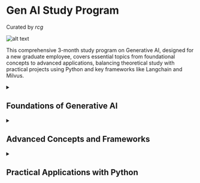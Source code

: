# Gen AI Study Program 

Curated by *rcg*

![alt text](https://images.squarespace-cdn.com/content/v1/64398599b0c21f1705fb8fb3/1691770487593-EN5SG4LX9LAMEGAE5BR7/aiforeducation.io+%281%29.png?format=1000w)


This comprehensive 3-month study program on Generative AI, designed for a new graduate employee, covers essential topics from foundational concepts to advanced applications, balancing theoretical study with practical projects using Python and key frameworks like Langchain and Milvus.

<details>
  <summary><h2>Foundations of Generative AI</h2></summary>
  
  <p><a href="/uri"><img src="https://media.licdn.com/dms/image/v2/D5622AQFr-GIfWxOJUQ/feedshare-shrink_1280/B56ZPn0OTeH0Ao-/0/1734761047807?e=1738800000&v=beta&t=_0HXYe1ASU8IhAtJExsNLGf1T1sbHsMuBcMnF7p9In8" alt="RAG" /></a></p>
  
  <p>
    The first month of the program focuses on establishing a strong foundation in Generative AI concepts. Students begin by exploring the fundamental principles of machine learning and deep learning as they relate to generative models. This includes an in-depth study of neural network architectures, particularly Transformers and Sequence-to-Sequence Models (SLMs), which form the backbone of modern Large Language Models (LLMs). <a href="https://techcommunity.microsoft.com/blog/azure-ai-services-blog/the-ai-study-guide-azure%E2%80%99s-top-free-resources-for-learning-generative-ai-in-2024/4036890">The AI Study Guide: Azure’s top free resources for learning generative AI in 2024</a>
  </p>
  <p>
    The curriculum then delves into the specifics of training and fine-tuning generative models. Students learn about various training techniques, including supervised learning, unsupervised learning, and transfer learning, with a particular emphasis on the latter two as they are crucial for developing powerful generative models2. The course covers key concepts such as tokenization, attention mechanisms, and the importance of large-scale datasets in training LLMs. <a href="https://www.techtarget.com/searchenterpriseai/tip/Top-generative-AI-courses-and-training-resources">Top 10 generative AI courses and training resources</a>
  </p>
  <p>
    A significant portion of this foundational phase is dedicated to exploring major LLMs in the field. Students analyze the architectures and capabilities of models from leading AI companies, including OpenAI's GPT series, Google's BERT and LaMDA, Anthropic's Claude, Cohere's command models, and Meta's LLaMA3. The course also introduces open-source LLMs, discussing their advantages and limitations compared to proprietary models. <a href="https://leaddev.com/career-development/best-generative-ai-courses-2024">The Best Generative AI courses for 2024</a>
  </p>
  <p>
    Practical exercises during this phase include implementing basic text generation using pre-trained models and experimenting with fine-tuning small open-source LLMs on specific tasks using Python. These hands-on activities help solidify theoretical concepts and prepare students for more advanced applications in the later stages of the program. <a href="https://www.coursera.org/specializations/introduction-to-generative-ai">Introduction to Generative AI Learning</a>
  </p>
  <p>
    The foundational phase also introduces ethical considerations in AI development, emphasizing the importance of responsible AI practices from the outset. Students explore topics such as bias in training data, the potential societal impacts of generative AI, and the need for transparency and accountability in AI systems.
  </p>
  <p>
    By the end of the first month, students will have gained a comprehensive understanding of the core principles underlying Generative AI, setting the stage for more advanced topics and practical applications in the subsequent phases of the program.
  </p>

</details>

<details>
  <summary><h2>Advanced Concepts and Frameworks</h2></summary>
  
  <p><a href="/uri"><img src="https://cdn.analyticsvidhya.com/wp-content/uploads/2024/09/image-84.png" alt="frameworks" /></a></p>
  
  <p>
    Building upon the foundational knowledge, this phase of the program delves into advanced concepts and frameworks crucial for developing sophisticated Generative AI applications. A key focus is on Retrieval-Augmented Generation (RAG), a technique that enhances LLM outputs by incorporating relevant external information. Students learn to implement RAG systems, understanding how to effectively combine retrieval mechanisms with generative models to produce more accurate and contextually relevant responses. <a href="https://techcommunity.microsoft.com/blog/azure-ai-services-blog/the-ai-study-guide-azure%E2%80%99s-top-free-resources-for-learning-generative-ai-in-2024/4036890">The AI Study Guide: Azure’s top free resources for learning generative AI in 2024</a>
  </p>
  <p>
    The curriculum explores vector databases, with a particular emphasis on Milvus, as specified in the program requirements. Students gain hands-on experience in creating and querying vector databases, understanding their role in efficient similarity search and information retrieval for AI applications. This knowledge is essential for implementing scalable RAG systems and other advanced AI architectures. <a href="https://pwskills.com/blog/generative-ai-projects/">Top 27 Generative AI Projects Ideas with Source Codes</a>
  </p>
  <p>
    Advanced concepts such as embeddings, knowledge graphs, chunking, routing, and reranking are thoroughly covered. Students learn how embeddings can represent complex data in high-dimensional spaces, enabling sophisticated semantic search and analysis3. They explore the construction and utilization of knowledge graphs to enhance AI systems with structured information. Techniques like chunking for processing large documents, routing for directing queries to appropriate models or data sources, and reranking for improving search results are also examined in depth.
  </p>
  <p>
    The program introduces students to key frameworks in the Generative AI ecosystem. <a href="https://python.langchain.com/docs/introduction/">Langchain</a>, a popular framework for developing applications with LLMs, is studied in detail1. Students learn to leverage Langchain's components for tasks such as prompt management, memory handling, and agent creation. <a href="https://docs.llamaindex.ai/en/stable/">LLamaIndex</a> is explored as a powerful tool for data ingestion and querying, enabling students to build robust RAG systems. The program will look into new agentic frameworks such as <a href="https://docs.phidata.com/introduction">PhiData</a> and <a href="https://ai.pydantic.dev/">Pydantic AI</a>, that simplifies the building of gen ai apps.
  </p>
  <p>
    <a href="https://ai.pydantic.dev/">Pydantic AI</a> and <a href="https://docs.phidata.com/introduction">PhiData</a> are introduced as additional frameworks that enhance AI development workflows. Students learn how PydanticAI can be used for data validation and settings management in AI projects, while PhiData is explored for its capabilities in workflow automation and AI application deployment.
  </p>
  <p>
    The curriculum also covers the comparison of agentic frameworks with chains and other methodologies for building Generative AI applications. Students analyze the strengths and weaknesses of different approaches, learning when to apply each methodology based on specific use cases and requirements.
  </p>
  <p>
    Practical exercises in this phase include implementing a RAG system using Milvus and Langchain, creating a knowledge graph-enhanced chatbot, and developing a multi-agent system for complex task solving. These projects allow students to apply advanced concepts and frameworks in realistic scenarios, preparing them for the challenges of professional AI development.
  </p>
  <p>
    By the end of this phase, students will have gained a comprehensive understanding of advanced Generative AI concepts and practical experience with key frameworks, positioning them to tackle complex AI projects and contribute effectively to the field.
  </p>
</details>

<details>
  <summary><h2>Practical Applications with Python</h2></summary>
  
  <p><a href="/uri"><img src="https://pplx-res.cloudinary.com/image/fetch/s--Wy-10vSt--/t_thumbnail/https://cdn.prod.website-files.com/651e8862627bb76b91f2a4e6/65e59fcb356c54c81e78ee16_Six%2520Key%2520Themes%2520Shaping%2520the%2520Future%2520of%2520Generative%2520AI%2520%2528GenAI%2529-03.jpg" alt="Python Gen AI applications" /></a></p>
  
  <p>
  The practical applications phase of the Generative AI study program focuses on hands-on implementation using Python, bridging the gap between theoretical knowledge and real-world application. This section emphasizes project-based learning, allowing students to apply their understanding of Generative AI concepts in concrete, industry-relevant scenarios. <a href="https://www.coursera.org/learn/generative-ai-with-llms">Generative AI with Large Language Models</a>
  </p>
  <p>
  Python serves as the primary programming language for all practical exercises, chosen for its versatility and extensive ecosystem of AI and machine learning libraries. Students begin by setting up their development environment, including installing necessary libraries such as TensorFlow, PyTorch, and the Hugging Face Transformers library. <a href="https://www.ilovephd.com/100-generative-ai-project-ideas/">150+ Innovative Generative AI Project Ideas: Transforming Industries and Advancing Technology</a>
  </p>
  <p>
  One of the first practical projects involves building a basic text generation model using recurrent neural networks (RNNs) or transformers. Students learn to preprocess text data, train the model, and generate coherent text passages. This exercise reinforces understanding of sequence modeling and introduces key concepts in natural language processing (NLP).
  </p>
  <p>
  As the program progresses, students tackle more complex projects. A significant exercise involves implementing a Retrieval-Augmented Generation (RAG) system using Python. This project combines the power of large language models with information retrieval techniques. Students use Milvus as the vector database for efficient similarity search, integrating it with a pre-trained language model to enhance response generation.
  </p>
  <p>
  Another practical application focuses on fine-tuning a pre-trained language model on a specific domain or task. Students work with models like BERT or GPT, using Python libraries to adapt these models to specialized use cases such as sentiment analysis or question-answering systems.
  </p>
  <p>
  The curriculum includes a project on building a generative AI-powered chatbot. Students use frameworks like Langchain to create an interactive conversational agent, implementing features such as context management and integration with external APIs.
  </p>
  <p>
  A creative project in the program involves developing a text-to-image generation system using models like DALL-E or Stable Diffusion. Students learn to use Python to interact with these models, process user prompts, and generate corresponding images.
  </p>
  <p>
  Throughout these projects, students gain practical experience with version control using Git, collaborative coding practices, and best practices for AI model deployment. They also learn to use Python for data preprocessing, model evaluation, and result visualization, essential skills for any AI practitioner.
  </p>
  <p>
  The program emphasizes the importance of ethical AI development in practical applications. Students implement techniques for bias detection and mitigation in their models, ensuring responsible AI practices are integrated into their projects.
  </p>
  <p>
  By the end of this phase, students will have a portfolio of Python-based Generative AI projects, demonstrating their ability to apply theoretical concepts to practical, real-world problems. This hands-on experience not only solidifies their understanding of Generative AI but also prepares them for the challenges they may face in professional AI development roles.
  </p>
</details>
